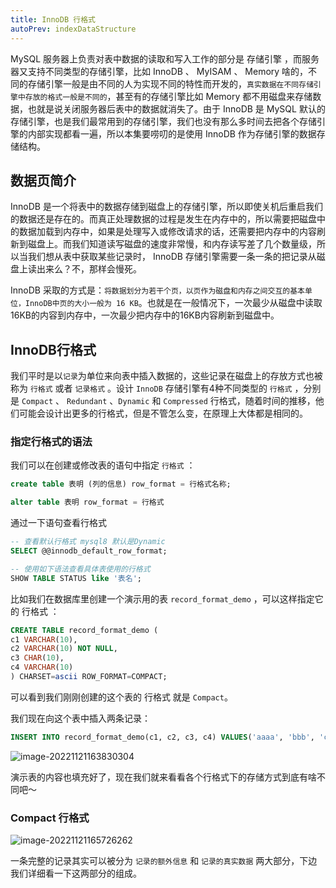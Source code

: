 ```yaml
---
title: InnoDB 行格式
autoPrev: indexDataStructure
---
```


MySQL 服务器上负责对表中数据的读取和写入工作的部分是 存储引擎 ，而服务器又支持不同类型的存储引擎，比如 InnoDB 、 MyISAM 、 Memory 啥的，不同的存储引擎一般是由不同的人为实现不同的特性而开发的，`真实数据在不同存储引擎中存放的格式一般是不同的`，甚至有的存储引擎比如 Memory 都不用磁盘来存储数据，也就是说关闭服务器后表中的数据就消失了。由于 InnoDB 是 MySQL 默认的存储引擎，也是我们最常用到的存储引擎，我们也没有那么多时间去把各个存储引擎的内部实现都看一遍，所以本集要唠叨的是使用 InnoDB 作为存储引擎的数据存储结构。

## 数据页简介

InnoDB 是一个将表中的数据存储到磁盘上的存储引擎，所以即使关机后重启我们的数据还是存在的。而真正处理数据的过程是发生在内存中的，所以需要把磁盘中的数据加载到内存中，如果是处理写入或修改请求的话，还需要把内存中的内容刷新到磁盘上。而我们知道读写磁盘的速度非常慢，和内存读写差了几个数量级，所以当我们想从表中获取某些记录时， InnoDB 存储引擎需要一条一条的把记录从磁盘上读出来么？不，那样会慢死。

InnoDB 采取的方式是：`将数据划分为若干个页，以页作为磁盘和内存之间交互的基本单位，InnoDB中页的大小一般为 16 KB`。也就是在一般情况下，一次最少从磁盘中读取16KB的内容到内存中，一次最少把内存中的16KB内容刷新到磁盘中。

## InnoDB行格式

我们平时是以`记录`为单位来向表中插入数据的，这些记录在磁盘上的存放方式也被称为 `行格式` 或者 `记录格式` 。设计 `InnoDB` 存储引擎有4种不同类型的 `行格式` ，分别是 `Compact` 、 `Redundant` 、`Dynamic` 和 `Compressed` 行格式，随着时间的推移，他们可能会设计出更多的行格式，但是不管怎么变，在原理上大体都是相同的。

### 指定行格式的语法

我们可以在创建或修改表的语句中指定 `行格式` ：

```sql
create table 表明 (列的信息) row_format = 行格式名称;

alter table 表明 row_format = 行格式
```

通过一下语句查看行格式

```sql
-- 查看默认行格式 mysql8 默认是Dynamic
SELECT @@innodb_default_row_format;

-- 使用如下语法查看具体表使用的行格式
SHOW TABLE STATUS like '表名';
```

比如我们在数据库里创建一个演示用的表 `record_format_demo` ，可以这样指定它的 行格式 ：

```sql
CREATE TABLE record_format_demo (
c1 VARCHAR(10),
c2 VARCHAR(10) NOT NULL,
c3 CHAR(10),
c4 VARCHAR(10)
) CHARSET=ascii ROW_FORMAT=COMPACT;
```

可以看到我们刚刚创建的这个表的 行格式 就是 `Compact`。

我们现在向这个表中插入两条记录：

```sql
INSERT INTO record_format_demo(c1, c2, c3, c4) VALUES('aaaa', 'bbb', 'cc', 'd'),('eeee', 'fff', NULL, NULL);
```

![image-20221121163830304](https://img.zxqs.top/20221121163831.png)

演示表的内容也填充好了，现在我们就来看看各个行格式下的存储方式到底有啥不同吧～

### Compact 行格式

![image-20221121165726262](https://img.zxqs.top/20221121165727.png)

一条完整的记录其实可以被分为 `记录的额外信息` 和 `记录的真实数据` 两大部分，下边我们详细看一下这两部分的组成。